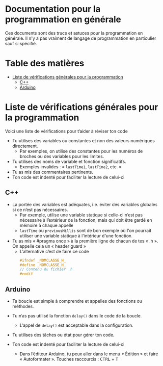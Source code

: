 # Documentation pour la programmation en générale <!-- omit in toc -->
Ces documents sont des trucs et astuces pour la programmation en générale. Il n'y a pas vraiment de langage de programmation en particulier sauf si spécifié.

# Table des matières <!-- omit in toc -->
- [Liste de vérifications générales pour la programmation](#liste-de-vérifications-générales-pour-la-programmation)
  - [C++](#c)
  - [Arduino](#arduino)



# Liste de vérifications générales pour la programmation
Voici une liste de vérifications pour t’aider à réviser ton code
- Tu utilises des variables ou constantes et non des valeurs numériques directement.
  - Par exemples, on utilise des constantes pour les numéros de broches ou des variables pour les limites.
- Tu utilises des noms de variable et fonction significatifs.
  - Exemples invalides : « `lastTime1`, `lastTime2`, etc. »
- Tu as mis des commentaires pertinents.
- Ton code est indenté pour faciliter la lecture de celui-ci

## C++
- La portée des variables est adéquates, i.e. éviter des variables globales si ce n’est pas nécessaires.
  - Par exemple, utilise une variable statique si celle-ci n’est pas nécessaire à l’extérieur de la fonction, mais qui doit être gardé en mémoire à chaque appelle
  - `lastTime` ou `previousMillis` sont de bon exemple où l'on pourrait utiliser une variable statique à l'intérieur d'une fonction.
- Tu as mis « #pragma once » à la première ligne de chacun de tes « .h ». On appelle cela un « header guard »
  - L’alternative c’est de faire ce code
    ```cpp
    #ifndef _NOMCLASSE_H_
    #define _NOMCLASSE_H_
    // Contenu du fichier .h
    #endif
    ```


## Arduino
- Ta boucle est simple à comprendre et appelles des fonctions ou méthodes.
- Tu n’as pas utilisé la fonction `delay()` dans le code de la boucle.
  - L’appel de `delay()` est acceptable dans la configuration.
- Tu utilises des tâches ou état pour gérer ton code.

- Ton code est indenté pour faciliter la lecture de celui-ci
  - Dans l’éditeur Arduino, tu peux aller dans le menu « Édition » et faire « Autoformater ».
  Touches raccourcis : <kbd>CTRL</kbd> + <kbd>T</kbd>

